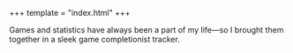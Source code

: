 +++
template = "index.html"
+++

Games and statistics have always been a part of my life—so I brought them together in a sleek game completionist tracker.